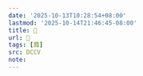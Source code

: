 ```yaml
---
date: '2025-10-13T10:28:54+08:00'
lastmod: '2025-10-14T21:46:45-08:00'
title: 􅚺
url: 􅚺
tags: [䴪]
src: DCCV
note:
---
```

